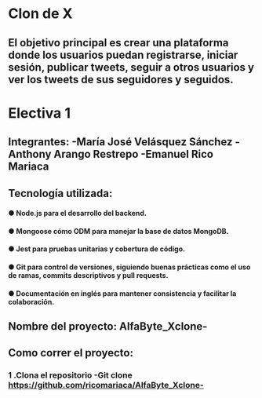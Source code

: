 # Clon de X

## El objetivo principal es crear una plataforma donde los usuarios puedan registrarse, iniciar sesión, publicar tweets, seguir a otros usuarios y ver los tweets de sus seguidores y seguidos.

# Electiva 1

## Integrantes: -María José Velásquez Sánchez -Anthony Arango Restrepo -Emanuel Rico Mariaca

## Tecnología utilizada:
#### ● Node.js para el desarrollo del backend.
#### ● Mongoose cómo ODM para manejar la base de datos MongoDB.
#### ● Jest para pruebas unitarias y cobertura de código.
#### ● Git para control de versiones, siguiendo buenas prácticas como el uso de ramas, commits descriptivos y pull requests.
#### ● Documentación en inglés para mantener consistencia y facilitar la colaboración.
 
## Nombre del proyecto: AlfaByte_Xclone-


## Como correr el proyecto:
### 1 .Clona el repositorio -Git clone https://github.com/ricomariaca/AlfaByte_Xclone- 
